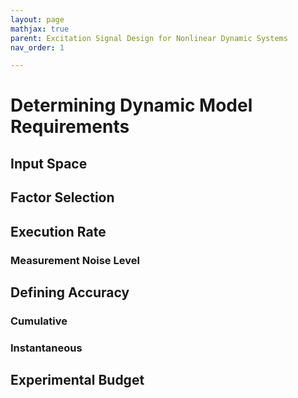 ```yaml
---
layout: page
mathjax: true
parent: Excitation Signal Design for Nonlinear Dynamic Systems
nav_order: 1

---
```


# Determining Dynamic Model Requirements

## Input Space

## Factor Selection

## Execution Rate

### Measurement Noise Level

## Defining Accuracy

### Cumulative

### Instantaneous

## Experimental Budget
